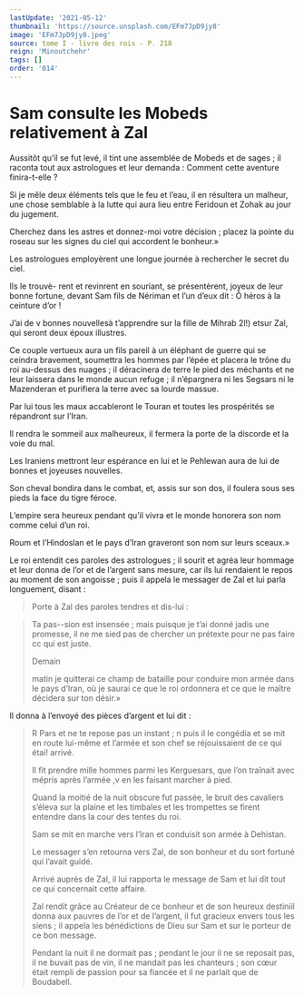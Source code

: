 ```yaml
---
lastUpdate: '2021-05-12'
thumbnail: 'https://source.unsplash.com/EFm7JpD9jy8'
image: 'EFm7JpD9jy8.jpeg'
source: tome I - livre des rois - P. 218
reign: 'Minoutchehr'
tags: []
order: '014'
---
```


# Sam consulte les Mobeds relativement à Zal

Aussitôt qu’il se fut levé, il tint une assemblée de Mobeds et de sages ; il raconta tout aux astrologues et leur demanda : Comment cette aventure finira-t-elle ?

Si je mêle deux éléments tels que le feu et l’eau, il en résultera un malheur, une chose semblable à la lutte qui aura lieu entre Feridoun et Zohak au jour du jugement.

Cherchez dans les astres et donnez-moi votre décision ; placez la pointe du roseau sur les signes du ciel qui accordent le bonheur.»

Les astrologues employèrent une longue journée à rechercher le secret du ciel.

Ils le trouvè-
rent et revinrent en souriant, se présentèrent, joyeux de leur bonne fortune, devant Sam fils de Nériman et l’un d’eux dit : Ô héros à la ceinture d’or !

J’ai de v bonnes nouvellesà t’apprendre sur la fille de Mihrab 2l!) etsur Zal, qui seront deux époux illustres.

Ce couple vertueux aura un fils pareil à un éléphant de guerre qui se ceindra bravement, soumettra les hommes par l’épée et placera le trône du roi au-dessus des nuages ; il déracinera de terre le pied des méchants et ne leur laissera dans le monde aucun refuge ; il n’épargnera ni les Segsars ni le Mazenderan et purifiera la terre avec sa lourde massue.

Par lui tous les maux accableront le Touran et toutes les prospérités se répandront sur l’Iran.

Il rendra le sommeil aux malheureux, il fermera la porte de la discorde et la voie du mal.

Les Iraniens mettront leur espérance en lui et le Pehlewan aura de lui de bonnes et joyeuses nouvelles.

Son cheval bondira dans le combat, et, assis sur son dos, il foulera sous ses pieds la face du tigre féroce.

L’empire sera heureux pendant qu’il vivra et le monde honorera son nom comme celui d’un roi.

Roum et l’Hindoslan et le pays d’Iran graveront son nom sur leurs sceaux.»

Le roi entendit ces paroles des astrologues ; il sourit et agréa leur hommage et leur donna de l’or et de l’argent sans mesure, car ils lui rendaient le repos au moment de son angoisse ; puis il appela le messager de Zal et lui parla longuement, disant :

> Porte à Zal des paroles tendres et dis-lui :

> Ta pas--sion est insensée ; mais puisque je t’ai donné jadis une promesse, il ne me sied pas de chercher un prétexte pour ne pas faire cc qui est juste.
>
> Demain
>
> matin je quitterai ce champ de bataille pour conduire mon armée dans le pays d’Iran, où je saurai ce que le roi ordonnera et ce que le maître décidera sur ton désir.»

Il donna à l’envoyé des pièces d’argent et lui dit :

> R Pars et ne te repose pas un instant ; n puis il le congédia et se mit en route lui-même et l’armée et son chef se réjouissaient de ce qui étai!
arrivé.
>
> Il fit prendre mille hommes parmi les Kerguesars, que l’on traînait avec mépris après l’armée ,v en les faisant marcher à pied.
>
> Quand la moitié de la nuit obscure fut passée, le bruit des cavaliers s’éleva sur la plaine et les timbales et les trompettes se firent entendre dans la cour des tentes du roi.
>
> Sam se mit en marche vers l’Iran et conduisit son armée à Dehistan.
>
> Le messager s’en retourna vers Zal, de son bonheur et du sort fortuné qui l’avait guidé.
>
> Arrivé auprès de Zal, il lui rapporta le message de Sam et lui dit tout ce qui concernait cette affaire.
>
> Zal rendit grâce au Créateur de ce bonheur et de son heureux destiniil donna aux pauvres de l’or et de l’argent, il fut gracieux envers tous les siens ; il appela les bénédictions de Dieu sur Sam et sur le porteur de ce bon message.
>
> Pendant la nuit il ne dormait pas ; pendant le jour il ne se reposait pas, il ne buvait pas de vin, il ne mandait pas les chanteurs ; son cœur était rempli de passion pour sa fiancée et il ne parlait que de Boudabell.
